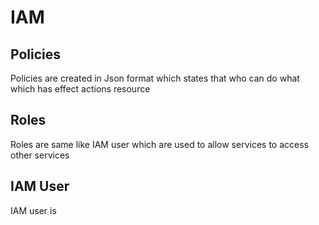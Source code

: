 # IAM 

## Policies
Policies are created in Json format which states that who can do what which has effect actions resource 

## Roles
Roles are same like IAM user which are used to allow services to access other services

## IAM User
IAM user is 
